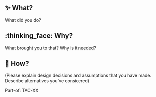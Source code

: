 <!-- markdownlint-disable MD041-->

## :sparkles: What?

What did you do?

## :thinking_face: Why?

What brought you to that? Why is it needed?

## :wrench: How?

(Please explain design decisions and assumptions that you have made. Describe
alternatives you've considered)

Part-of: TAC-XX
